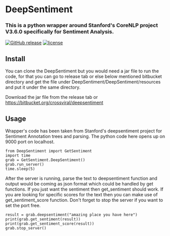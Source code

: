 # DeepSentiment

### This is a python wrapper around Stanford's CoreNLP project V3.6.0 specifically for Sentiment Analysis.

[![GitHub release](https://img.shields.io/badge/release-0.1.0-green.svg?maxAge=2592000)](https://github.com/AbhinavBhatnagar/DeepSentiment/releases) [![license](https://img.shields.io/github/license/mashape/apistatus.svg?maxAge=2592000)](https://github.com/AbhinavBhatnagar/DeepSentiment/blob/master/LICENSE) 



## Install
You can clone the DeepSentiment but you would need a jar file to run the code, for that you can go to release tab or else below mentioned bitbucket directory and get the file under DeepSentiment/DeepSentiment/resources and put it under the same directory.

Download the jar file from the release tab or https://bitbucket.org/crossviral/deepsentiment 


## Usage

Wrapper's code has been taken from Stanford's deepsentiment project for Sentiment Annotation trees and parsing. The python code here opens up on 9000 port on localhost.

```
from DeepSentiment import GetSentiment
import time
grab = GetSentiment.DeepSentiment()
grab.run_server()
time.sleep(5)
```

After the server is running, parse the text to deepsentiment function and output would be coming as json format which could be handled by get functions. If you just want the sentiment then get_sentiment should work. If you are looking for specific scores for the text then you can make use of get_sentiment_score function. Don't forget to stop the server if you want to set the port free.

```
result = grab.deepsentiment("amazing place you have here")
print(grab.get_sentiment(result))
print(grab.get_sentiment_score(result))
grab.stop_server()
```

